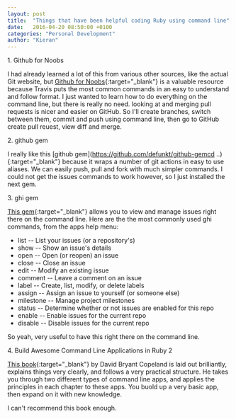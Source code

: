```yaml
---
layout: post
title:  "Things that have been helpful coding Ruby using command line"
date:   2016-04-20 08:50:00 +0100
categories: "Personal Development"
author: "Kieran"
---
```

1\. Github for Noobs

I had already learned a lot of this from various other sources, like the actual Git website, but [Github for Noobs](https://www.youtube.com/watch?v=1h9_cB9mPT8&list=PLqGj3iMvMa4LFz8DZ0t-89twnelpT4Ilw){:target="_blank"} is a valuable resource because Travis puts the most common commands in an easy to understand and follow format. I just wanted to learn how to do everything on the command line, but there is really no need. looking at and merging pull requests is nicer and easier on GitHub. So I'll create branches, switch between them, commit and push using command line, then go to GitHub create pull reuest, view diff and merge.

2\. github gem

I really like this [github gem](https://github.com/defunkt/github-gemcd ..){:target="_blank"} because it wraps a number of git actions in easy to use aliases. We can easily push, pull and fork with much simpler commands. I could not get the issues commands to work however, so I just installed the next gem.

3\. ghi gem

[This gem](https://github.com/stephencelis/ghi){:target="_blank"} allows you to view and manage issues right there on the command line. Here are the the most commonly used ghi commands, from the apps help menu:

 * list -- List your issues (or a repository's)
 * show -- Show an issue's details
 * open -- Open (or reopen) an issue
 * close -- Close an issue
 * edit -- Modify an existing issue
 * comment -- Leave a comment on an issue
 * label -- Create, list, modify, or delete labels
 * assign -- Assign an issue to yourself (or someone else)
 * milestone -- Manage project milestones
 * status -- Determine whether or not issues are enabled for this repo
 * enable -- Enable issues for the current repo
 * disable -- Disable issues for the current repo
 
So yeah, very useful to have this right there on the command line.

4\. Build Awesome Command Line Applications in Ruby 2

[This book](http://www.awesomecommandlineapps.com/){:target="_blank"} by David Bryant Copeland is laid out brilliantly, explains things very clearly, and follows a very practical structure. He takes you through two different types of command line apps, and applies the principles in each chapter to these apps. You buold up a very basic app, then expand on it with new knowledge.

I can't recommend this book enough.
